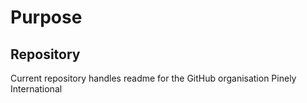 # Purpose

## Repository  
Current repository handles readme for the GitHub organisation Pinely International
